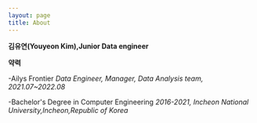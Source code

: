 ```yaml
---
layout: page
title: About
---
```


**김유연(Youyeon Kim),Junior Data engineer** 

**약력**

-Ailys Frontier
 *Data Engineer, Manager, Data Analysis team, 2021.07~2022.08*

-Bachelor's Degree in Computer Engineering
 *2016-2021, Incheon National University,Incheon,Republic of Korea*
